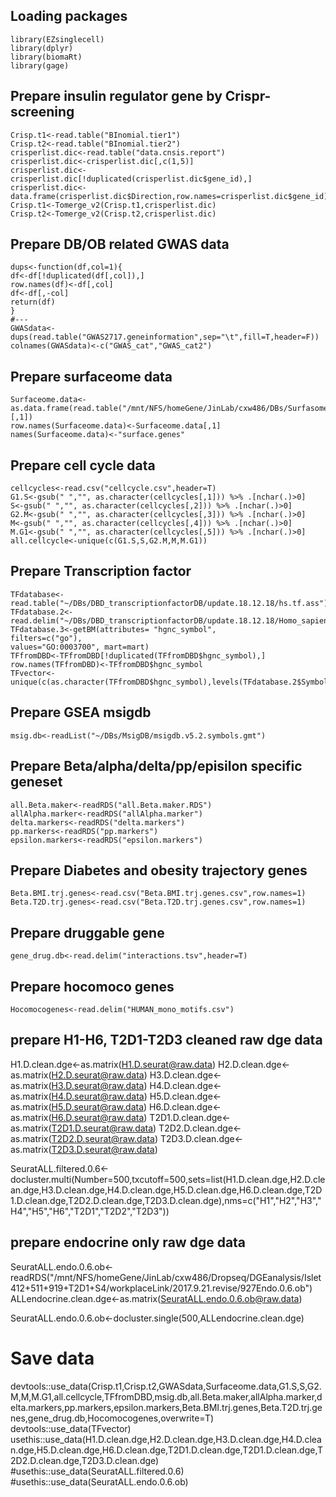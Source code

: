 ## Loading packages
```
library(EZsinglecell)
library(dplyr)
library(biomaRt)
library(gage)
```
## Prepare insulin regulator gene by Crispr-screening
```
Crisp.t1<-read.table("BInomial.tier1")
Crisp.t2<-read.table("BInomial.tier2")
crisperlist.dic<-read.table("data.cnsis.report")
crisperlist.dic<-crisperlist.dic[,c(1,5)]
crisperlist.dic<-crisperlist.dic[!duplicated(crisperlist.dic$gene_id),]
crisperlist.dic<-data.frame(crisperlist.dic$Direction,row.names=crisperlist.dic$gene_id)
Crisp.t1<-Tomerge_v2(Crisp.t1,crisperlist.dic)
Crisp.t2<-Tomerge_v2(Crisp.t2,crisperlist.dic)
```
## Prepare DB/OB related GWAS data
```
dups<-function(df,col=1){
df<-df[!duplicated(df[,col]),]
row.names(df)<-df[,col]
df<-df[,-col]
return(df)
}
#---
GWASdata<-dups(read.table("GWAS2717.geneinformation",sep="\t",fill=T,header=F))
colnames(GWASdata)<-c("GWAS_cat","GWAS_cat2")
```
## Prepare surfaceome data
```
Surfaceome.data<-as.data.frame(read.table("/mnt/NFS/homeGene/JinLab/cxw486/DBs/Surfasome/Surfaceome.data.csv")[,1])
row.names(Surfaceome.data)<-Surfaceome.data[,1]
names(Surfaceome.data)<-"surface.genes"
```
## Prepare cell cycle data
```
cellcycles<-read.csv("cellcycle.csv",header=T)
G1.S<-gsub(" ","", as.character(cellcycles[,1])) %>% .[nchar(.)>0]
S<-gsub(" ","", as.character(cellcycles[,2])) %>% .[nchar(.)>0]
G2.M<-gsub(" ","", as.character(cellcycles[,3])) %>% .[nchar(.)>0]
M<-gsub(" ","", as.character(cellcycles[,4])) %>% .[nchar(.)>0]
M.G1<-gsub(" ","", as.character(cellcycles[,5])) %>% .[nchar(.)>0]
all.cellcycle<-unique(c(G1.S,S,G2.M,M,M.G1))
```
## Prepare Transcription factor
```
TFdatabase<-read.table("~/DBs/DBD_transcriptionfactorDB/update.18.12.18/hs.tf.ass")
TFdatabase.2<-read.delim("~/DBs/DBD_transcriptionfactorDB/update.18.12.18/Homo_sapiens_TF.txt")
TFdatabase.3<-getBM(attributes= "hgnc_symbol",
filters=c("go"),
values="GO:0003700", mart=mart)
TFfromDBD<-TFfromDBD[!duplicated(TFfromDBD$hgnc_symbol),]
row.names(TFfromDBD)<-TFfromDBD$hgnc_symbol
TFvector<-unique(c(as.character(TFfromDBD$hgnc_symbol),levels(TFdatabase.2$Symbol),TFdatabase.3$hgnc_symbol))
```
## Prepare GSEA msigdb
```
msig.db<-readList("~/DBs/MsigDB/msigdb.v5.2.symbols.gmt")
```
## Prepare Beta/alpha/delta/pp/episilon specific geneset
```
all.Beta.maker<-readRDS("all.Beta.maker.RDS")
allAlpha.marker<-readRDS("allAlpha.marker")
delta.markers<-readRDS("delta.markers")
pp.markers<-readRDS("pp.markers")
epsilon.markers<-readRDS("epsilon.markers")
```
## Prepare Diabetes and obesity trajectory genes
```
Beta.BMI.trj.genes<-read.csv("Beta.BMI.trj.genes.csv",row.names=1)
Beta.T2D.trj.genes<-read.csv("Beta.T2D.trj.genes.csv",row.names=1)
```
## Prepare druggable gene
```
gene_drug.db<-read.delim("interactions.tsv",header=T)
```
## Prepare hocomoco genes
```
Hocomocogenes<-read.delim("HUMAN_mono_motifs.csv")
```
##  prepare H1-H6, T2D1-T2D3 cleaned raw dge data
H1.D.clean.dge<-as.matrix(H1.D.seurat@raw.data)
H2.D.clean.dge<-as.matrix(H2.D.seurat@raw.data)
H3.D.clean.dge<-as.matrix(H3.D.seurat@raw.data)
H4.D.clean.dge<-as.matrix(H4.D.seurat@raw.data)
H5.D.clean.dge<-as.matrix(H5.D.seurat@raw.data)
H6.D.clean.dge<-as.matrix(H6.D.seurat@raw.data)
T2D1.D.clean.dge<-as.matrix(T2D1.D.seurat@raw.data)
T2D2.D.clean.dge<-as.matrix(T2D2.D.seurat@raw.data)
T2D3.D.clean.dge<-as.matrix(T2D3.D.seurat@raw.data)

SeuratALL.filtered.0.6<-docluster.multi(Number=500,txcutoff=500,sets=list(H1.D.clean.dge,H2.D.clean.dge,H3.D.clean.dge,H4.D.clean.dge,H5.D.clean.dge,H6.D.clean.dge,T2D1.D.clean.dge,T2D2.D.clean.dge,T2D3.D.clean.dge),nms=c("H1","H2","H3","H4","H5","H6","T2D1","T2D2","T2D3"))

## prepare endocrine only raw dge data
SeuratALL.endo.0.6.ob<-readRDS("/mnt/NFS/homeGene/JinLab/cxw486/Dropseq/DGEanalysis/Islet412+511+919+T2D1+S4/workplaceLink/2017.9.21.revise/927Endo.0.6.ob")
ALLendocrine.clean.dge<-as.matrix(SeuratALL.endo.0.6.ob@raw.data)

SeuratALL.endo.0.6.ob<-docluster.single(500,ALLendocrine.clean.dge)


# Save data
devtools::use_data(Crisp.t1,Crisp.t2,GWASdata,Surfaceome.data,G1.S,S,G2.M,M,M.G1,all.cellcycle,TFfromDBD,msig.db,all.Beta.maker,allAlpha.marker,delta.markers,pp.markers,epsilon.markers,Beta.BMI.trj.genes,Beta.T2D.trj.genes,gene_drug.db,Hocomocogenes,overwrite=T)
devtools::use_data(TFvector)
usethis::use_data(H1.D.clean.dge,H2.D.clean.dge,H3.D.clean.dge,H4.D.clean.dge,H5.D.clean.dge,H6.D.clean.dge,T2D1.D.clean.dge,T2D1.D.clean.dge,T2D2.D.clean.dge,T2D3.D.clean.dge)
#usethis::use_data(SeuratALL.filtered.0.6)
#usethis::use_data(SeuratALL.endo.0.6.ob)

